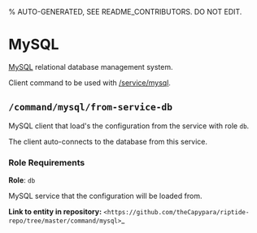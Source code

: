 % AUTO-GENERATED, SEE README_CONTRIBUTORS. DO NOT EDIT.

# MySQL

[MySQL] relational database management system.

Client command to be used with [/service/mysql](https://github.com/Parakoopa/riptide-repo/tree/master/service/mysql).


## `/command/mysql/from-service-db`

MySQL client that load's the configuration from the service with role `db`.

The client auto-connects to the database from this service.

### Role Requirements

**Role**: `db`

MySQL service that the configuration will be loaded from.

**Link to entity in repository:** `<https://github.com/theCapypara/riptide-repo/tree/master/command/mysql>`_

[mysql]: https://www.mysql.com/
